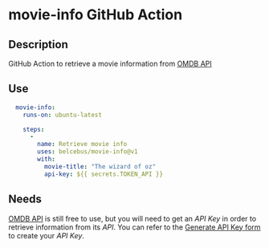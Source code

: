 # movie-info GitHub Action

## Description

GitHub Action to retrieve a movie information from
[OMDB API](https://www.omdbapi.com)

## Use

```yml
  movie-info:
    runs-on: ubuntu-latest

    steps:
      -
        name: Retrieve movie info
        uses: belcebus/movie-info@v1
        with:
          movie-title: "The wizard of oz"
          api-key: ${{ secrets.TOKEN_API }}
```

## Needs

[OMDB API](https://www.omdbapi.com) is still free to use, but you will need to
get an _API Key_ in order to retrieve information from its _API_. You can refer
to the [Generate API Key form](https://www.omdbapi.com/apikey.aspx) to create
your _API Key_.
